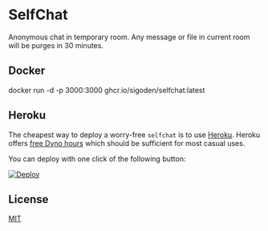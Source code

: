 # SelfChat

Anonymous chat in temporary room. Any message or file in current room will be purges in 30 minutes.

## Docker

docker run -d -p 3000:3000 ghcr.io/sigoden/selfchat:latest

## Heroku

The cheapest way to deploy a worry-free `selfchat` is to use [Heroku](https://heroku.com).
Heroku offers [free Dyno hours](https://www.heroku.com/pricing) which should be sufficient for most casual uses.

You can deploy with one click of the following button:

[![Deploy](https://www.herokucdn.com/deploy/button.svg)](https://heroku.com/deploy)

## License 

[MIT](./LICENSE)